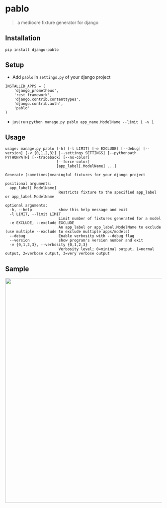 # pablo
> a mediocre fixture generator for django
## Installation
```
pip install django-pablo
```
## Setup
* Add `pablo` in `settings.py` of your django project
```
INSTALLED_APPS = (
    'django_prometheus',
    'rest_framework',
    'django.contrib.contenttypes',
    'django.contrib.auth',
    'pablo'
)
```
* just run `python manage.py pablo app_name.ModelName --limit 1 -v 1`
## Usage
```
usage: manage.py pablo [-h] [-l LIMIT] [-e EXCLUDE] [--debug] [--version] [-v {0,1,2,3}] [--settings SETTINGS] [--pythonpath PYTHONPATH] [--traceback] [--no-color]
                       [--force-color]
                       [app_label[.ModelName] ...]

Generate (sometimes)meaningful fixtures for your django project

positional arguments:
  app_label[.ModelName]
                        Restricts fixture to the specified app_label or app_label.ModelName

optional arguments:
  -h, --help            show this help message and exit
  -l LIMIT, --limit LIMIT
                        Limit number of fixtures generated for a model
  -e EXCLUDE, --exclude EXCLUDE
                        An app_label or app_label.ModelName to exclude (use multiple --exclude to exclude multiple apps/models)
  --debug               Enable verbosity with --debug flag
  --version             show program's version number and exit
  -v {0,1,2,3}, --verbosity {0,1,2,3}
                        Verbosity level; 0=minimal output, 1=normal output, 2=verbose output, 3=very verbose output
```

## Sample
<img width="720" src="https://i.imgur.com/BMw5sFQ.png"/>
